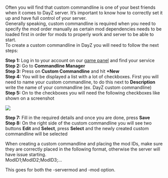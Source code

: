 Often you will find that custom commandline is one of your best friends when it comes to DayZ server. It’s important to know how to correctly set it up and have full control of your server.  
Generally speaking, custom commandline is required when you need to specify the mod order manually as certain mod dependencies needs to be loaded first in order for mods to properly work and server to be able to start.  
To create a custom commandline in DayZ you will need to follow the next steps:

**Step 1:** Log in to your account on our [game panel](https://gamepanel.fragnet.net/) and find your service  
**Step 2:** Go to **Commandline Manager**  
**Step 3:** Press on **Custom Commandline** and hit **+New**  
**Step 4:** You will be displayed a list with a lot of checkboxes. First you will need to name your custom commandline, to do this next to **Description** write the name of your commandline (ex. DayZ custom commandline)  
**Step 5:** On to the checkboxes you will need the following checkboxes like shown on a screenshot

![](../images/image-20220322-122211.png")

**Step 7:** Fill in the required details and once you are done, press **Save**  
**Step 8:** On the right side of the custom commandline you will see two buttons **Edit** and **Select**, press **Select** and the newly created custom commandline will be selected

When creating a custom commandline and placing the mod IDs, make sure they are correctly placed in the following format, otherwise the server will have issue starting.  
ModID1;ModID2;ModID3;…  
  
This goes for both the -servermod and -mod option.